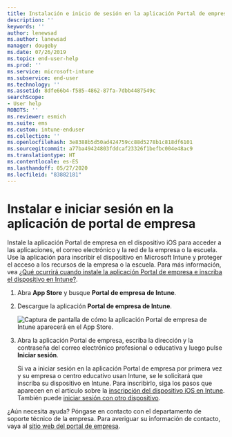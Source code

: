 ```yaml
---
title: Instalación e inicio de sesión en la aplicación Portal de empresa para iOS | Microsoft Docs
description: ''
keywords: ''
author: lenewsad
ms.author: lanewsad
manager: dougeby
ms.date: 07/26/2019
ms.topic: end-user-help
ms.prod: ''
ms.service: microsoft-intune
ms.subservice: end-user
ms.technology: ''
ms.assetid: 8dfe66b4-f585-4862-87fa-7dbb4487549c
searchScope:
- User help
ROBOTS: ''
ms.reviewer: esmich
ms.suite: ems
ms.custom: intune-enduser
ms.collection: ''
ms.openlocfilehash: 3e8388b5d50ad424759cc88d5278b1c818df6101
ms.sourcegitcommit: a77ba49424803fddcaf23326f1befbc004e48ac9
ms.translationtype: HT
ms.contentlocale: es-ES
ms.lasthandoff: 05/27/2020
ms.locfileid: "83882181"
---
```

# <a name="install-and-sign-in-to-the-company-portal-app"></a>Instalar e iniciar sesión en la aplicación de portal de empresa

Instale la aplicación Portal de empresa en el dispositivo iOS para acceder a las aplicaciones, el correo electrónico y la red de la empresa o la escuela. Use la aplicación para inscribir el dispositivo en Microsoft Intune y proteger el acceso a los recursos de la empresa o la escuela. Para más información, vea [¿Qué ocurrirá cuando instale la aplicación Portal de empresa e inscriba el dispositivo en Intune?](what-happens-if-you-install-the-company-portal-app-and-enroll-your-device-in-intune-ios.md).

1. Abra **App Store** y busque **Portal de empresa de Intune**.

2. Descargue la aplicación **Portal de empresa de Intune**.

    ![Captura de pantalla de cómo la aplicación Portal de empresa de Intune aparecerá en el App Store.](./media/cp-ios-redesign-after-1904.PNG)  

3. Abra la aplicación Portal de empresa, escriba la dirección y la contraseña del correo electrónico profesional o educativa y luego pulse **Iniciar sesión**.

    Si va a iniciar sesión en la aplicación Portal de empresa por primera vez y su empresa o centro educativo usan Intune, se le solicitará que inscriba su dispositivo en Intune. Para inscribirlo, siga los pasos que aparecen en el artículo sobre la [inscripción del dispositivo iOS en Intune](enroll-your-device-in-intune-ios.md). También puede [iniciar sesión con otro dispositivo](https://docs.microsoft.com/mem/intune/user-help/sign-in-to-the-company-portal#sign-in-from-another-device).

¿Aún necesita ayuda? Póngase en contacto con el departamento de soporte técnico de la empresa. Para averiguar su información de contacto, vaya al [sitio web del portal de empresa](https://go.microsoft.com/fwlink/?linkid=2010980).
